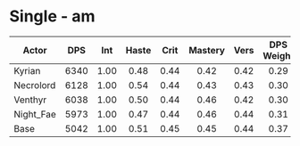 # Single - am
| Actor | DPS | Int | Haste | Crit | Mastery | Vers | DPS Weight |
|---|:---:|:---:|:---:|:---:|:---:|:---:|:---:|
|Kyrian|6340|1.00|0.48|0.44|0.42|0.42|0.29|
|Necrolord|6128|1.00|0.54|0.44|0.43|0.43|0.30|
|Venthyr|6038|1.00|0.50|0.44|0.46|0.42|0.30|
|Night_Fae|5973|1.00|0.47|0.44|0.46|0.44|0.31|
|Base|5042|1.00|0.51|0.45|0.45|0.44|0.37|
